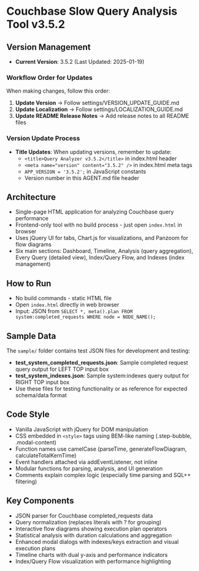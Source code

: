 # Couchbase Slow Query Analysis Tool v3.5.2

## Version Management
- **Current Version**: 3.5.2 (Last Updated: 2025-01-19)

### Workflow Order for Updates
When making changes, follow this order:
1. **Update Version** → Follow settings/VERSION_UPDATE_GUIDE.md
2. **Update Localization** → Follow settings/LOCALIZATION_GUIDE.md  
3. **Update README Release Notes** → Add release notes to all README files

### Version Update Process
- **Title Updates**: When updating versions, remember to update:
  - `<title>Query Analyzer v3.5.2</title>` in index.html header
  - `<meta name="version" content="3.5.2" />` in index.html meta tags
  - `APP_VERSION = '3.5.2';` in JavaScript constants
  - Version number in this AGENT.md file header

## Architecture
- Single-page HTML application for analyzing Couchbase query performance
- Frontend-only tool with no build process - just open `index.html` in browser
- Uses jQuery UI for tabs, Chart.js for visualizations, and Panzoom for flow diagrams
- Six main sections: Dashboard, Timeline, Analysis (query aggregation), Every Query (detailed view), Index/Query Flow, and Indexes (index management)

## How to Run
- No build commands - static HTML file
- Open `index.html` directly in web browser
- Input: JSON from `SELECT *, meta().plan FROM system:completed_requests WHERE node = NODE_NAME();`

## Sample Data
The `sample/` folder contains test JSON files for development and testing:
- **test_system_completed_requests.json**: Sample completed request query output for LEFT TOP input box
- **test_system_indexes.json**: Sample system:indexes query output for RIGHT TOP input box
- Use these files for testing functionality or as reference for expected schema/data format

## Code Style
- Vanilla JavaScript with jQuery for DOM manipulation
- CSS embedded in `<style>` tags using BEM-like naming (.step-bubble, .modal-content)
- Function names use camelCase (parseTime, generateFlowDiagram, calculateTotalKernTime)
- Event handlers attached via addEventListener, not inline
- Modular functions for parsing, analysis, and UI generation
- Comments explain complex logic (especially time parsing and SQL++ filtering)

## Key Components
- JSON parser for Couchbase completed_requests data
- Query normalization (replaces literals with ? for grouping)
- Interactive flow diagrams showing execution plan operators
- Statistical analysis with duration calculations and aggregation
- Enhanced modal dialogs with indexes/keys extraction and visual execution plans
- Timeline charts with dual y-axis and performance indicators
- Index/Query Flow visualization with performance highlighting


